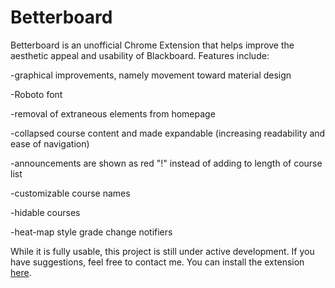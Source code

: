 # Betterboard
Betterboard is an unofficial Chrome Extension that helps improve the aesthetic appeal and usability of Blackboard. Features include:

-graphical improvements, namely movement toward material design

-Roboto font

-removal of extraneous elements from homepage

-collapsed course content and made expandable (increasing readability and ease of navigation)

-announcements are shown as red "!" instead of adding to length of course list

-customizable course names

-hidable courses

-heat-map style grade change notifiers

While it is fully usable, this project is still under active development. If you have suggestions, feel free to contact me. You can install the extension [here](https://chrome.google.com/webstore/detail/betterboard/lcbgohcpebiaemadmcmkomcckookpjbm).
